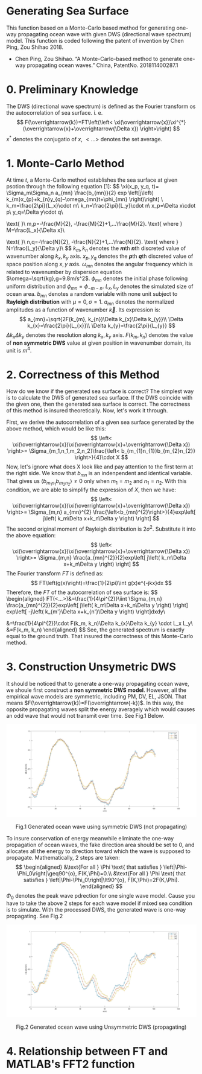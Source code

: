 # Generating Sea Surface

This function based on a Monte-Carlo based method for generating one-way propagating ocean wave with given DWS (directional wave spectrum) model. This function is coded following the patent of invention by Chen Ping, Zou Shihao 2018.

* Chen Ping, Zou Shihao. “A Monte-Carlo-based method to generate one-way propagating ocean waves.” China, PatentNo. 201811400287.1

# 0. Preliminary Knowledge
The DWS (directional wave spectrum) is defined as the Fourier transform os the autocorrelation of sea surface. i. e.
$$
F(\overrightarrow{k})=FT\left(\left<
  \xi(\overrightarrow{x})\xi^{*}(\overrightarrow{x}+\overrightarrow{\Delta x})
  \right>\right)
$$
$x^*$ denotes the conjugatio of $x$, $<...>$ denotes the set average.
# 1. Monte-Carlo Method
At time $t$, a Monte-Carlo method establishes the sea surface at given psotion through the following equation [1]:
$$
\xi(x_p, y_q, t)=
  \Sigma_m\Sigma_n a_{mn} \frac{b_{mn}}{2}
  exp \left[j\left(
     k_{m}x_{p}+k_{n}y_{q}-\omega_{mn}t+\phi_{mn}
  \right)\right]
  \\
  k_m=\frac{2\pi}{L_x}\cdot m\\
  k_n=\frac{2\pi}{L_y}\cdot n\\
  x_p=\Delta x\cdot p\\
  y_q=\Delta y\cdot q\\

  \text{ }\\
  m,p=-\frac{M}{2}, -\frac{M}{2}+1,...\frac{M}{2}. \text{ where } M=\frac{L_x}{\Delta x}\\

  \text{ }\\
  n,q=-\frac{N}{2}, -\frac{N}{2}+1,...\frac{N}{2}. \text{ where } N=\frac{L_y}{\Delta y}\\
$$
$k_{m}, k_{n}$ denotes the ***m***th ***n***th discreted value of wavenumber along $k_x, k_y$ axis. $x_{p}, y_{q}$ denotes the ***p***th ***q***th discreted value of space position along $x, y$ axis. $\omega_{mn}$ denotes the angular frequency which is related to wavenumber by dispersion equation $\omega=\sqrt{kg},g=9.8m/s^2$. $\phi_{mn}$ denotes the initial phase following uniform distribution and $\phi_{mn}=\phi_{-m-n}$. $L_{x}, L_{y}$ denotes the simulated size of ocean area. $b_{mn}$ denotes a random variable with none unit subject to **Rayleigh distribution** with $\mu=0, \sigma=1$. $a_{mn}$ denotes the normalized amplitudes as a function of wavenumber $\overrightarrow{k}$. Its expression is:
$$
a_{mn}=\sqrt{2F(k_{m}, k_{n})\Delta k_{x}\Delta k_{y}}\\
\Delta k_{x}=\frac{2\pi}{L_{x}}\\
\Delta k_{y}=\frac{2\pi}{L_{y}}
$$
$\Delta k_{x}\Delta k_{y}$ denotes the resolution along $k_x, k_y$ axis. $F(k_{m}, k_{n})$ denotes the value of **non symmetric DWS** value at given position in wavenumber domain, its unit is $m^{4}$.

# 2. Correctness of this Method
How do we know if the generated sea surface is correct? The simplest way is to calculate the DWS of generated sea surface. If the DWS coincide with the given one, then the generated sea surface is correct. The correctness of this method is insured theoretically. Now, let's work it through.

First, we derive the autocorrelation of a given sea surface generated by the above method, which would be like this:
$$
\left< \xi(\overrightarrow{x})\xi(\overrightarrow{x}+\overrightarrow{\Delta x}) \right>=
  \Sigma_{m_1,n_1,m_2,n_2}\frac{\left< b_{m_{1}n_{1}}b_{m_{2}n_{2}} \right>}{4}\cdot X
$$
Now, let's ignore what does X look like and pay attention to the first term at the right side. We know that $b_{mn}$ is an indenpendent and identical variable. That gives us $\left< b_{m_{1}n_{1}}b_{m_{2}n_{2}} \right>\neq 0$ only when $m_1=m_2$ and $n_1=n_2$. With this condition, we are able to simplify the expression of $X$, then we have:
$$
\left< \xi(\overrightarrow{x})\xi(\overrightarrow{x}+\overrightarrow{\Delta x}) \right>=
  \Sigma_{m,n} a_{mn}^{2} \frac{\left<b_{mn}^{2}\right>}{4}exp\left[ j\left( k_m\Delta x+k_n\Delta y \right) \right]
$$
The second original moment of Rayleigh distribution is $2\sigma^{2}$. Substitute it into the above equation:
$$
\left< \xi(\overrightarrow{x})\xi(\overrightarrow{x}+\overrightarrow{\Delta x}) \right>=
  \Sigma_{m,n} \frac{a_{mn}^{2}}{2}exp\left[ j\left( k_m\Delta x+k_n\Delta y \right) \right]
$$
The Fourier transform $FT$ is defined as:
$$
FT\left(g(x)\right)=\frac{1}{2\pi}\int g(x)e^{-jkx}dx
$$
Therefore, the $FT$ of the autocorrelation of sea surface is:
$$
\begin{aligned}
FT(<...>)&=\frac{1}{4\pi^{2}}\iint \Sigma_{m,n} \frac{a_{mn}^{2}}{2}exp\left[ j\left( k_m\Delta x+k_n\Delta y \right) \right] exp\left[ -j\left( k_{m'}\Delta x+k_{n'}\Delta y \right) \right]dxdy\\

&=\frac{1}{4\pi^{2}}\cdot F(k_m, k_n)\Delta k_{x}\Delta k_{y} \cdot L_x L_y\\
&=F(k_m, k_n)
\end{aligned}
$$
See, the generated spectrum is exactly equal to the ground truth. That insured the correctness of this Monte-Carlo method.

# 3. Construction Unsymetric DWS
It should be noticed that to generate a one-way propagating ocean wave, we shoule first construct a **non symmetric DWS model**. However, all the empirical wave models are symmetric, including PM, DV, EL, JSON. That means $F(\overrightarrow{k})=F(\overrightarrow{-k})$. In this way, the opposite propagating waves split the energy averagely which would causes an odd wave that would not transmit over time. See Fig.1 Below.

<img src="OceanOFSymmetricDWS.jpg" alt="OceanOFSymmetricDWS.jpg"/>
<center><p>Fig.1 Generated ocean wave using symmetric DWS (not propagating)</p></center>

To insure conservation of energy meanwhile eliminate the one-way propagation of ocean waves, the fake direction area should be set to 0, and allocates all the energy to direction toward which the wave is supposed to propagate. Mathematically, 2 steps are taken:
$$
\begin{aligned}
&\text{For all } \Phi \text{ that satisfies } \left|\Phi-\Phi_0\right|\geq90^{o}, F(K,\Phi)=0.\\
&\text{For all } \Phi \text{ that satisfies } \left|\Phi-\Phi_0\right|\lt90^{o}, F(K,\Phi)=2F(K,\Phi).
\end{aligned}
$$
$\Phi_{0}$ denotes the peak wave pdrection for one single wave model. Cause you have to take the above 2 steps for each wave model if mixed sea condition is to simulate. With the processed DWS, the generated wave is one-way propagating. See Fig.2

<img src="OceanOFUnsymmetricDWS.jpg" alt="OceanOFUnsymmetricDWS.jpg"/>
<center><p>Fig.2 Generated ocean wave using Unsymmetric DWS (propagating)</p></center>

# 4. Relationship between FT and MATLAB's FFT2 function
